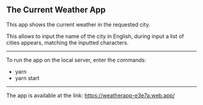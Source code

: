 ## The Current Weather App

This app shows the current weather in the requested city.

This allows to input the name of the city in English, during input a list of cities appears, matching the inputted characters.

---

To run the app on the local server, enter the commands:

- yarn
- yarn start

---

The app is available at the link: https://weatherapp-e3e7a.web.app/
